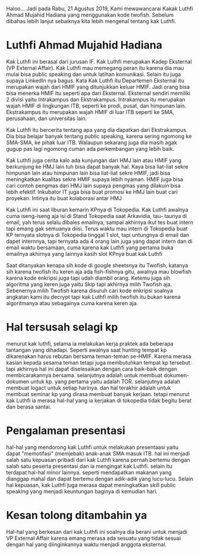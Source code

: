 Haloo... Jadi pada Rabu, 21 Agustus 2019, Kami mewawancarai Kakak Luthfi Ahmad Mujahid Hadiana yang menggunakan kode twofish. Sebelum
dibahas lebih lanjut sebaiknya kita lebih mengenal tentang kak Luthfi.
  
# Luthfi Ahmad Mujahid Hadiana
<p>Kak Luthfi ini berasal dari jurusan IF. Kak Luthfi merupakan Kadep Eksternal (VP External Affair).
Kak Luthfi mau memegang peran itu karena dia mau mulai bisa public speaking dan untuk latihan komunikasi. Selain itu juga supaya LinkedIn nya
bagus. Kata Kak Luthfi itu Departemen Eksternal itu merupakan wajah dari HMIF yang ditunjukkan keluar HMIF. Jadi orang bisa bisa menerka HMIF 
itu seperti apa dari Eksternal. Eksternal sendiri memiliki 2 divisi yaitu Intrakampus dan Ekstrakampus. Intrakampus itu merupakan wajah HMIF
di lingkungan ITB, seperti ke prodi, pusat, dan himpunan lain. Ekstrakampus itu merupakan wajah HMIF di luar ITB seperti ke SMA, perusahaan, dan universitas lain.</p>

<p>Kak Luthfi itu bercerita tentang apa yang dia dapatkan dari Ekstrakampus. Dia bisa belajar banyak tentang public speaking, karena sering ngomong
ke SMA-SMA, ke pihak luar ITB. Walaupun sekarang juga dia masih agak gugup pas lagi ngomong cuman ada perkembangan yang lebih baik.</p>

<p>Kak Luthfi juga cerita kalo ada kunjungan dari HMJ lain atau HMIF yang berkunjung ke HMJ lain tuh bisa dapat banyak hal. Kaya bisa liat-liat sekre himpunan lain 
atau himpunan lain bisa liat-liat sekre HMIF, jadi bisa meningkatkan kualitas sekre HMIF supaya lebih nyaman. HMIF juga bisa cari contoh pengmas dari HMJ lain supaya pengmas yang dilakuin bisa lebih efektif.
Inkubator IT juga bisa buat promosi ke HMJ lain buat cari proyekan. Intinya itu buat kolaborasi antar HMJ</p>

Kak Luthfi ini saat liburan kemarin KPnya di Tokopedia. Kak Luthfi awalnya cuma iseng-iseng aja isi di Stand Tokopedia saat Arkavidia, tau-
taunya di email, yah terus selalu dibales emailnya, sampai akhirnya ikut tes buat intern tapi emang gak semuanya diisi. Terus waktu mau 
intern di Tokopedia buat KP ternyata slotnya di Tokopedia tinggal 1 slot, tapi untungnya di email dan dapet internnya, tapi ternyata ada
4 orang lain juga yang dapat intern dan di email waktu bersamaan, cuma karena kak Luthfi yang pertama buka emailnya akhirnya yang lainnya
kasih slot KPnya buat kak Luthfi

Saat ditanyakan kenapa sih kode di google sheetsnya itu Twofish, katanya sih karena twofish itu keren aja ada fish-fishnya gitu, awalnya
mau blowfish karena kode enkripsi juga tapi udah diambil orang. Ketemu juga sih algoritma yang keren juga yaitu Skip tapi akhirnya milih
Twofish aja. Sebenernya milih Twofish karena disuruh cari kode enkripsi soalnya angkatan kami itu decrypt tapi kak Luthfi milih twofish itu 
bukan karena algoritmanya atau sebagainya cuma karena keren aja.

# Hal tersusah selagi kp
menurut kak luthfi, selama ia melakukan kerja praktek ada beberapa tantangan yang dihadapi. Seperti awalnya saat hunting tempat kp dikarenakan harus rebutan bersama teman-teman se-HMIF. Karena merasa kasian kepada sesama teman tetapi juga membutuhkan tempat kp tersebut. tapi akhirnya hal ini dapat diselesaikan dengan cara baik-baik dengan membicarakannya bersama.
selanjutnya adalah untuk membuat dokumen-dokumen untuk kp. yang pertama yaitu adalah TOR. selanjutnya adalah membuat logact untuk setiap harinya. dan hal terakhir adalah untuk membuat seminar kp yang dirasa membuat banyak kerjaan. tetapi menurut kak Luthfi ia merasa hal-hal yang ia kerjakan di tokopedia tidak begitu berat dan berasa santai.


# Pengalaman presentasi 
hal-hal yang mendorong kak Luthfi untuk melakukan presentaasi yaitu dapat "memotifasi" (memjebak) anak-anak SMA masuk ITB. hal ini menjadi salah satu kepuasan pribadi dari kak Luthfi karena pernah bertemu dengan salah satu peserta presentasi dan ia mengingat kak Luthfi.
selain itu terdapat hal-hal minor lainnya. seperti mendapatkan makanan yang dianggap mahal dan dapat bertemu dengan adik-adik yang lucu-lucu. Selain hal kepuasan, kak Luthfi juga merasa dapat meningkatkan skill public speaking yang menjadi keuntungan baginya di kemudian hari.
# Kesan tolong ditambahin ya
Hal-hal yang berkesan dari kak Luthfi ini soalnya dia berani untuk menjadi VP External Affair karena emang merasa ada sesuatu yang tidak
sesuai dengan hal yang diinginkannya waktu menjadi anggota eksternal.
